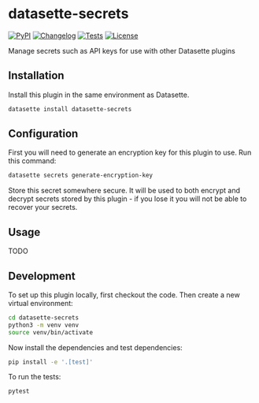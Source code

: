 # datasette-secrets

[![PyPI](https://img.shields.io/pypi/v/datasette-secrets.svg)](https://pypi.org/project/datasette-secrets/)
[![Changelog](https://img.shields.io/github/v/release/datasette/datasette-secrets?include_prereleases&label=changelog)](https://github.com/datasette/datasette-secrets/releases)
[![Tests](https://github.com/datasette/datasette-secrets/actions/workflows/test.yml/badge.svg)](https://github.com/datasette/datasette-secrets/actions/workflows/test.yml)
[![License](https://img.shields.io/badge/license-Apache%202.0-blue.svg)](https://github.com/datasette/datasette-secrets/blob/main/LICENSE)

Manage secrets such as API keys for use with other Datasette plugins

## Installation

Install this plugin in the same environment as Datasette.
```bash
datasette install datasette-secrets
```
## Configuration

First you will need to generate an encryption key for this plugin to use. Run this command:

```bash
datasette secrets generate-encryption-key
```
Store this secret somewhere secure. It will be used to both encrypt and decrypt secrets stored by this plugin - if you lose it you will not be able to recover your secrets.

## Usage

TODO

## Development

To set up this plugin locally, first checkout the code. Then create a new virtual environment:
```bash
cd datasette-secrets
python3 -m venv venv
source venv/bin/activate
```
Now install the dependencies and test dependencies:
```bash
pip install -e '.[test]'
```
To run the tests:
```bash
pytest
```
